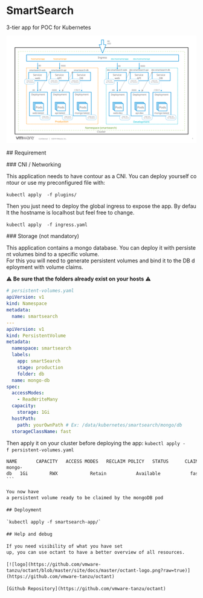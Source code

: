 # SmartSearch

3-tier app for POC for Kubernetes

![logo](overview.svg)

## Requirement

### CNI / Networking

This application needs to have contour as a CNI. You can deploy yourself contour or use my preconfigured file with:

`kubectl apply  -f plugins/`

Then you just need to deploy the global ingress to expose the app. By default the hostname is localhost but feel free to change.

`kubectl apply  -f ingress.yaml`

### Storage (not mandatory)

This application contains a mongo database. You can deploy it with persistent volumes bind to a specific volume.
For this you will need to generate persistent volumes and bind it to the DB deployment with volume claims.

⚠️ **Be sure that the folders already exist on your hosts** ⚠️

``` yaml
# persistent-volumes.yaml
apiVersion: v1
kind: Namespace
metadata:
  name: smartsearch
---
apiVersion: v1
kind: PersistentVolume
metadata:
  namespace: smartsearch
  labels:
    app: smartSearch
    stage: production
    folder: db
  name: mongo-db
spec:
  accessModes:
    - ReadWriteMany
  capacity:
    storage: 1Gi
  hostPath:
    path: yourOwnPath # Ex: /data/kubernetes/smartsearch/mongo/db
  storageClassName: fast
```

Then apply it on your cluster before deploying the app: `kubectl apply -f persistent-volumes.yaml`

```console ➜  smartSearch git:(master) kubectl get persistentvolume --namespace smartsearch    
NAME       CAPACITY   ACCESS MODES   RECLAIM POLICY   STATUS      CLAIM   STORAGECLASS   REASON   AGE
mongo-db   1Gi        RWX            Retain           Available           fast                    20s ```

You now have a persistent volume ready to be claimed by the mongoDB pod

## Deployment

`kubectl apply -f smartsearch-app/`

## Help and debug

If you need visibility of what you have set up, you can use octant to have a better overview of all resources.

[![logo](https://github.com/vmware-tanzu/octant/blob/master/site/docs/master/octant-logo.png?raw=true)](https://github.com/vmware-tanzu/octant)

[Github Repository](https://github.com/vmware-tanzu/octant)
